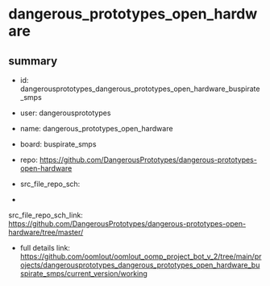 # dangerous_prototypes_open_hardware
 
## summary 
* id: dangerousprototypes_dangerous_prototypes_open_hardware_buspirate_smps
* user: dangerousprototypes
* name: dangerous_prototypes_open_hardware
* board: buspirate_smps
* repo: https://github.com/DangerousPrototypes/dangerous-prototypes-open-hardware



* src_file_repo_sch: 
*
 src_file_repo_sch_link: https://github.com/DangerousPrototypes/dangerous-prototypes-open-hardware/tree/master/
* full details link: https://github.com/oomlout/oomlout_oomp_project_bot_v_2/tree/main/projects/dangerousprototypes_dangerous_prototypes_open_hardware_buspirate_smps/current_version/working  






